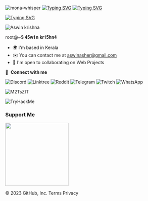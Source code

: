 
                                                                                                                                  
![mona-whisper](https://user-images.githubusercontent.com/64751167/95435221-f0266500-096f-11eb-8070-57f6721b1857.gif)
[![Typing SVG](https://readme-typing-svg.herokuapp.com?color=F71378&background=FFFFFF00&lines=Hey%2C%F0%9F%91%8B+i'm++)](https://git.io/typing-svg)
[![Typing SVG](https://readme-typing-svg.herokuapp.com?font=Fira+Code&pause=1000&color=F71F5B&random=false&width=435&lines=+%E1%B4%80%EA%9C%B1%E1%B4%A1%C9%AA%C9%B4+%E1%B4%8B%CA%80%C9%AA%EA%9C%B1%CA%9C%C9%B4%E1%B4%80)](https://git.io/typing-svg)


<a href="https://git.io/typing-svg"><img src="https://readme-typing-svg.demolab.com?font=Fira+Code&pause=1000&random=false&width=435&lines=%E1%B4%87%E1%B4%9B%CA%9C%C9%AA%E1%B4%84%E1%B4%80%CA%9F%CA%9C%E1%B4%80%E1%B4%84%E1%B4%8B%E1%B4%87%CA%80;%EA%9C%B1%E1%B4%87%E1%B4%84%E1%B4%9C%CA%80%C9%AA%E1%B4%9B%CA%8F+3%C9%B4%E1%B4%9B%CA%9C%E1%B4%9C%E1%B4%80%EA%9C%B1%C9%AA%EA%9C%B1%E1%B4%9B7;p%E1%B4%87%C9%B4%E1%B4%87%E1%B4%9B%CA%80%E1%B4%80%E1%B4%9B%C9%AA%E1%B4%8F%C9%B4+%E1%B4%9B%E1%B4%87%EA%9C%B1%E1%B4%9B%E1%B4%87%CA%80" alt="Typing SVG" /></a>

<p align="left"> <img src="https://komarev.com/ghpvc/?username=rishavchanda&label=Profile%20views&color=0e75b6&style=flat" alt="Aswin krishna" /> </p>


  root@~$  𝟒𝟓𝐰𝟏𝐧 𝐤𝐫𝟏𝟓𝐡𝐧𝟒
* 🌍  I'm based in Kerala
* ✉️  You can contact me at [aswinasher@gmail.com](mailto:aswinasher@gmail.com)
* 🤝  I'm open to collaborating on Web Projects

🔗 &nbsp;**Connect with me**

  
 

![Discord](https://img.shields.io/badge/%3CServer%3E-%237289DA.svg?style=for-the-badge&logo=discord&logoColor=white)
  ![Linktree](https://img.shields.io/badge/linktree-1de9b6?style=for-the-badge&logo=linktree&logoColor=white)
  ![Reddit](https://img.shields.io/badge/Reddit-FF4500?style=for-the-badge&logo=reddit&logoColor=white)
  ![Telegram](https://img.shields.io/badge/Telegram-2CA5E0?style=for-the-badge&logo=telegram&logoColor=white) 
  ![Twitch](https://img.shields.io/badge/Twitch-%239146FF.svg?style=for-the-badge&logo=Twitch&logoColor=white)
  ![WhatsApp](https://img.shields.io/badge/WhatsApp-25D366?style=for-the-badge&logo=whatsapp&logoColor=white)
  

![M2TsZIT](https://user-images.githubusercontent.com/64751167/91557308-e1509980-e951-11ea-9b57-695796bd82cf.gif)
</p> 
<img src="https://tryhackme-badges.s3.amazonaws.com/AswinkrishnaVB.png" alt="TryHackMe">



### Support Me


<a href="https://www.buymeacoffee.com/aswinasher"><img src="https://cdn.buymeacoffee.com/buttons/v2/default-yellow.png" width="200" /></a>


© 2023 GitHub, Inc.
Terms
Privacy
